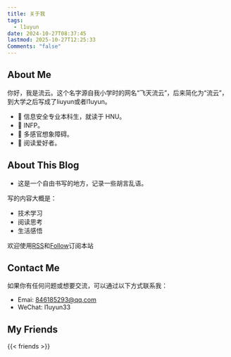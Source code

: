 ```yaml
---
title: 关于我
tags:
  - l1uyun
date: 2024-10-27T08:37:45
lastmod: 2025-10-27T12:25:33
Comments: "false"
---
```

## About Me

你好，我是流云。这个名字源自我小学时的网名“飞天流云”，后来简化为“流云”，到大学之后写成了liuyun或者l1uyun。
	
- 🔐 信息安全专业本科生，就读于 HNU。
- 💭 INFP。
- 🧠 多感官想象障碍。
- 📖 阅读爱好者。
## About This Blog
- 这是一个自由书写的地方，记录一些胡言乱语。

写的内容大概是：
- 技术学习
- 阅读思考
- 生活感悟

欢迎使用[RSS](https://l1uyun.one/atom.xml)和[Follow](https://app.folo.is/share/feeds/83062970711988224)订阅本站
## Contact Me
如果你有任何问题或想要交流，可以通过以下方式联系我：

- Emai: [846185293@qq.com](mailto:846185293@qq.com)
- WeChat: l1uyun33

## My Friends 

{{< friends >}}
 